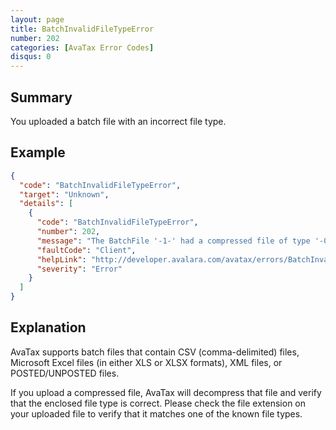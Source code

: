 ```yaml
---
layout: page
title: BatchInvalidFileTypeError
number: 202
categories: [AvaTax Error Codes]
disqus: 0
---
```


## Summary

You uploaded a batch file with an incorrect file type.

## Example

```json
{
  "code": "BatchInvalidFileTypeError",
  "target": "Unknown",
  "details": [
    {
      "code": "BatchInvalidFileTypeError",
      "number": 202,
      "message": "The BatchFile '-1-' had a compressed file of type '-0-'.  Compressed files can only contain CSV, XLS, XLSX, XML, POSTED, and UNPOSTED file types.",
      "faultCode": "Client",
      "helpLink": "http://developer.avalara.com/avatax/errors/BatchInvalidFileTypeError",
      "severity": "Error"
    }
  ]
}
```

## Explanation

AvaTax supports batch files that contain CSV (comma-delimited) files, Microsoft Excel files (in either XLS or XLSX formats), XML files, or POSTED/UNPOSTED files.

If you upload a compressed file, AvaTax will decompress that file and verify that the enclosed file type is correct.  Please check the file extension on your uploaded file to verify that it matches one of the known file types.
